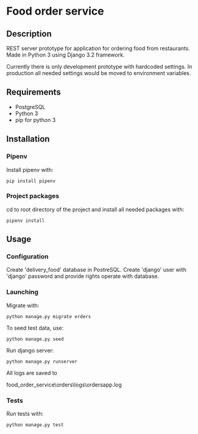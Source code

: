 # Food order service
## Description
REST server prototype for application for ordering food from restaurants. Made in Python 3 using Django 3.2 framework.

Currently there is only development prototype with hardcoded settings. In production all needed settings would be moved to environment variables.
## Requirements
* PostgreSQL
* Python 3
* pip for python 3
## Installation
### Pipenv
Install pipenv with:
```
pip install pipenv
```
### Project packages
cd to root directory of the project and install all needed packages with:
```
pipenv install
```
## Usage
### Configuration
Create 'delivery_food' database in PostreSQL. Create 'django' user with 'django' password and provide rights operate with database.

### Launching
Migrate with:
```
python manage.py migrate orders
```
To seed test data, use:
```
python manage.py seed
```
Run django server:
```
python manage.py runserver
```

All logs are saved to 

food_order_service\orders\logs\ordersapp.log

### Tests
Run tests with:
```
python manage.py test
```
